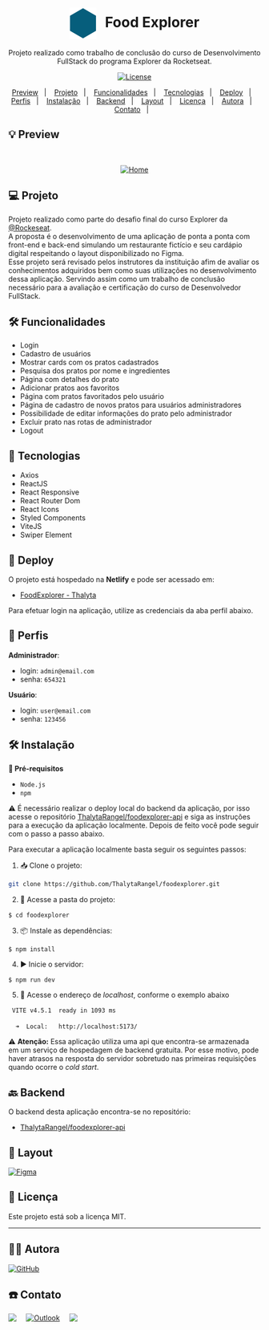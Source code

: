 <h1 align="center">
    <img alt="icon" src="./public/icon-foodExplorer.svg"  style="vertical-align: middle; margin-right: 10px;">
    Food Explorer
</h1>

<p align="center">
Projeto realizado como trabalho de conclusão do curso de Desenvolvimento FullStack do programa Explorer da Rocketseat.
</p>

<p align="center">
  <a href="#memo-licença">
    <img alt="License" src="https://img.shields.io/static/v1?style=flat&label=license&message=MIT&color=4AF2C3">
  </a>
</p>

<p align="center">
  <a href="#-preview">Preview</a>&nbsp;&nbsp;&nbsp;|&nbsp;&nbsp;&nbsp;
  <a href="#-projeto">Projeto</a>&nbsp;&nbsp;&nbsp;|&nbsp;&nbsp;&nbsp;
  <a href="#-funcionalidades">Funcionalidades</a>&nbsp;&nbsp;&nbsp;|&nbsp;&nbsp;&nbsp;
  <a href="#-tecnologias">Tecnologias</a>&nbsp;&nbsp;&nbsp;|&nbsp;&nbsp;&nbsp;
  <a href="#-deploy">Deploy</a>&nbsp;&nbsp;&nbsp;|&nbsp;&nbsp;&nbsp;
  <a href="#-perfis">Perfis</a>&nbsp;&nbsp;&nbsp;|&nbsp;&nbsp;&nbsp;
  <a href="#-instalação">Instalação</a>&nbsp;&nbsp;&nbsp;|&nbsp;&nbsp;&nbsp;
  <a href="#-backend">Backend</a>&nbsp;&nbsp;&nbsp;|&nbsp;&nbsp;&nbsp;
  <a href="#-layout">Layout</a>&nbsp;&nbsp;&nbsp;|&nbsp;&nbsp;&nbsp;
  <a href="#-licença">Licença</a>&nbsp;&nbsp;&nbsp;|&nbsp;&nbsp;&nbsp;
  <a href="#-autora">Autora</a>&nbsp;&nbsp;&nbsp;|&nbsp;&nbsp;&nbsp;
  <a href="#-contato">Contato</a>&nbsp;&nbsp;&nbsp;|&nbsp;&nbsp;&nbsp;
</p>

## 💡 Preview

<br>

<p align="center">
  <a href="https://ibb.co/ccwhQXy"><img src="https://i.ibb.co/C56KQsw/Home.png" alt="Home"  border="0"></a>
</p>

## 💻 Projeto

Projeto realizado como parte do desafio final do curso Explorer da [@Rockeseat](https://www.rocketseat.com.br/). <br>
A proposta é o desenvolvimento de uma aplicação de ponta a ponta com front-end e back-end simulando um restaurante fictício e seu cardápio digital respeitando o layout disponibilizado no Figma. <br>
Esse projeto será revisado pelos instrutores da instituição afim de avaliar os conhecimentos adquiridos bem como suas utilizações no desenvolvimento dessa aplicação. Servindo assim como um trabalho de conclusão necessário para a avaliação e certificação do curso de Desenvolvedor FullStack.

## 🛠️ Funcionalidades</h2>

- Login
- Cadastro de usuários
- Mostrar cards com os pratos cadastrados
- Pesquisa dos pratos por nome e ingredientes
- Página com detalhes do prato
- Adicionar pratos aos favoritos
- Página com pratos favoritados pelo usuário
- Página de cadastro de novos pratos para usuários administradores
- Possibilidade de editar informações do prato pelo administrador
- Excluir prato nas rotas de administrador
- Logout

## 🦾 Tecnologias

- Axios
- ReactJS
- React Responsive
- React Router Dom
- React Icons
- Styled Components
- ViteJS
- Swiper Element

## 🚀 Deploy

O projeto está hospedado na **Netlify** e pode ser acessado em:

- [FoodExplorer - Thalyta](https://thalytafoodexplorer.netlify.app/)

Para efetuar login na aplicação, utilize as credenciais da aba perfil abaixo.

## 👥 Perfis

**Administrador**:

- login: `admin@email.com`
- senha: `654321`

**Usuário**:

- login: `user@email.com`
- senha: `123456`

## 🛠️ Instalação

<strong>🚧 Pré-requisitos </strong> <br>

- `Node.js`
- `npm`

⚠️ É necessário realizar o deploy local do backend da aplicação, por isso acesse o repositório [ThalytaRangel/foodexplorer-api](https://github.com/ThalytaRangel/foodexplorer-api) e siga as instruções para a execução da aplicação localmente. Depois de feito você pode seguir com o passo a passo abaixo.

Para executar a aplicação localmente basta seguir os seguintes passos:

1. 📥 Clone o projeto:

```bash
git clone https://github.com/ThalytaRangel/foodexplorer.git
```

2. 📂 Acesse a pasta do projeto:

```bash
$ cd foodexplorer
```

3. 📦 Instale as dependências:

```
$ npm install
```

4. ▶️ Inicie o servidor:

```
$ npm run dev
```

5. 📡 Acesse o endereço de _localhost_, conforme o exemplo abaixo

```
 VITE v4.5.1  ready in 1093 ms

  ➜  Local:   http://localhost:5173/
```

⚠️ **Atenção:** Essa aplicação utiliza uma api que encontra-se armazenada em um serviço de hospedagem de backend gratuita. Por esse motivo, pode haver atrasos na resposta do servidor sobretudo nas primeiras requisições quando ocorre o _cold start_.

## 🔙 Backend

O backend desta aplicação encontra-se no repositório:

- [ThalytaRangel/foodexplorer-api](https://github.com/ThalytaRangel/foodexplorer-api)

## 🎨 Layout

<a href="https://www.figma.com/file/9BuvN9zccvlJ3hLAYg8Olf/food-explorer-v2-(Community)?type=design&node-id=201%3A1532&mode=design&t=Qi1AH3yVIV83LKvg-1">
<img alt="Figma" src="https://img.shields.io/badge/figma-%23F24E1E.svg?style=for-the-badge&logo=figma&logoColor=white" height="50%"/> 
</a>

## 📝 Licença

Este projeto está sob a licença MIT.

---

## 👩‍💻 Autora

  <a href="https://github.com/ThalytaRangel" >
    <img alt="GitHub" src="https://img.shields.io/badge/Thalyta Rangel-%23121011.svg?style=for-the-badge&logo=github&logoColor=white" style="vertical-align: text-top; margin-right: 10px;"/> 
  </a>

## ☎️ Contato

<div style="display: flex;" >
<a href="https://www.linkedin.com/in/thalytarangel/"><img src="https://img.shields.io/badge/-LinkedIn-%230077B5?style=for-the-badge&logo=linkedin&logoColor=white" style="margin-right: 2vw" target="_blank"></a>
<br/><br/>
<a href="mailto:thalyta_ornelas@hotmail.com">
<img  alt="Outlook" src="https://img.shields.io/badge/Microsoft_Outlook-0078D4?style=for-the-badge&logo=microsoft-outlook&logoColor=white" style="margin-right: 2vw" target="_blank"/>
</a>
<br/><br/>
<a href="https://discord.com/users/thalytarangel">
<img src="https://img.shields.io/badge/Discord-7289DA?style=for-the-badge&logo=discord&logoColor=white" style="margin-right: 2vw" target="_blank">
</a>
</div>
